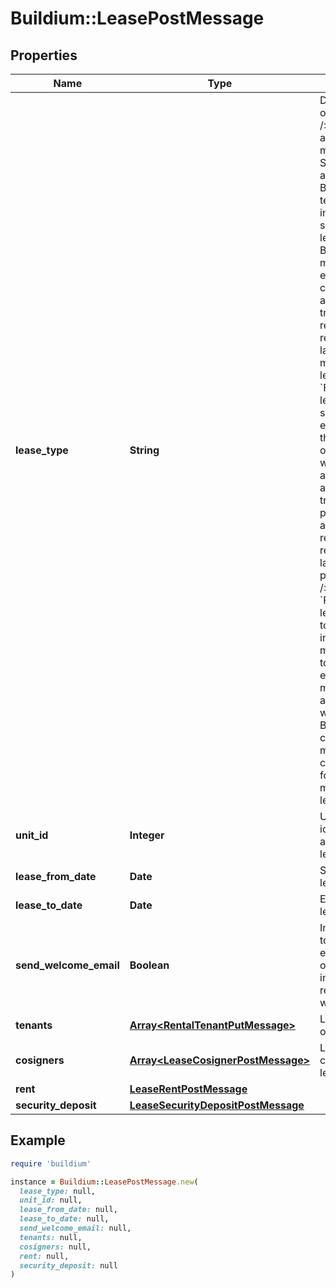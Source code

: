 # Buildium::LeasePostMessage

## Properties

| Name | Type | Description | Notes |
| ---- | ---- | ----------- | ----- |
| **lease_type** | **String** | Describes the type of lease.&lt;br /&gt;&lt;br /&gt;  &#x60;AtWill&#x60; leases are month-to-month leases. Setting a lease as at will tells Buildium when the tenant&#39;s lease initially started, but since there is no lease end date, Buildium will never move the lease to expired, and it will continue to post any automatic transactions (like recurring monthly rent charges or late fees) until you manually end the lease.  &lt;br /&gt;&lt;br /&gt;  &#x60;Fixed&#x60; leases are leases that have specific start and end dates.When the end date occurs, the lease will move from active to expired, and any transactions set to post automatically(like recurring monthly rent charges or late fees) will stop posting.  &lt;br /&gt;&lt;br /&gt;  &#x60;FixedWithRollover&#x60; leases are similar to fixed leases, but instead of Buildium moving this lease to expired as of the end date, it will move the lease to an at will status, which tells Buildium to continue posting monthly rent charges, late fees for you until you manually end the lease. |  |
| **unit_id** | **Integer** | Unit unique identifier associated with the lease. |  |
| **lease_from_date** | **Date** | Start date of the lease. |  |
| **lease_to_date** | **Date** | End date of the lease. | [optional] |
| **send_welcome_email** | **Boolean** | Indicates whether to send a welcome email to all tenants on the lease inviting them to the resident center website. |  |
| **tenants** | [**Array&lt;RentalTenantPutMessage&gt;**](RentalTenantPutMessage.md) | List of the tenants on the lease. |  |
| **cosigners** | [**Array&lt;LeaseCosignerPostMessage&gt;**](LeaseCosignerPostMessage.md) | List of the cosigners on the lease. | [optional] |
| **rent** | [**LeaseRentPostMessage**](LeaseRentPostMessage.md) |  | [optional] |
| **security_deposit** | [**LeaseSecurityDepositPostMessage**](LeaseSecurityDepositPostMessage.md) |  | [optional] |

## Example

```ruby
require 'buildium'

instance = Buildium::LeasePostMessage.new(
  lease_type: null,
  unit_id: null,
  lease_from_date: null,
  lease_to_date: null,
  send_welcome_email: null,
  tenants: null,
  cosigners: null,
  rent: null,
  security_deposit: null
)
```

